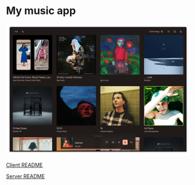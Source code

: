 # My music app


![Demo](./apps/client/assets/screenshot.png)

[Client README](./apps/client/README.md)

[Server README](./apps/server/README.md)
